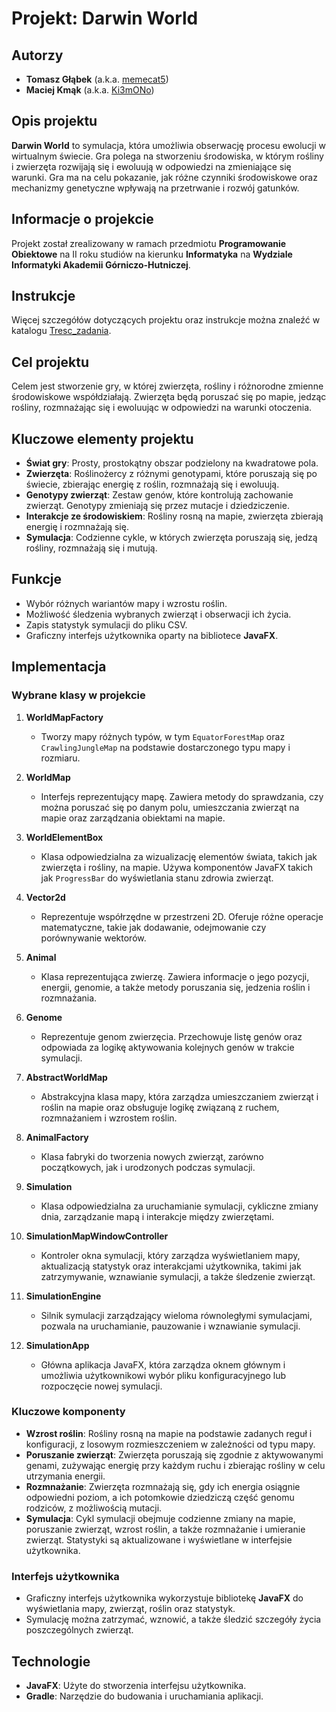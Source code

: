 
# Projekt: Darwin World

## Autorzy

- **Tomasz Głąbek** (a.k.a. [memecat5](https://github.com/memecat5))
- **Maciej Kmąk** (a.k.a. [Ki3mONo](https://github.com/Ki3mONo))

## Opis projektu

**Darwin World** to symulacja, która umożliwia obserwację procesu ewolucji w wirtualnym świecie. Gra polega na stworzeniu środowiska, w którym rośliny i zwierzęta rozwijają się i ewoluują w odpowiedzi na zmieniające się warunki. Gra ma na celu pokazanie, jak różne czynniki środowiskowe oraz mechanizmy genetyczne wpływają na przetrwanie i rozwój gatunków.

## Informacje o projekcie
Projekt został zrealizowany w ramach przedmiotu **Programowanie Obiektowe** na II roku studiów na kierunku **Informatyka** na **Wydziale Informatyki Akademii Górniczo-Hutniczej**.

## Instrukcje
Więcej szczegółów dotyczących projektu oraz instrukcje można znaleźć w katalogu [Tresc_zadania](https://github.com/Ki3mONo/DarwinWorldSimulator/Tresc_zadania/Readme.md).

## Cel projektu

Celem jest stworzenie gry, w której zwierzęta, rośliny i różnorodne zmienne środowiskowe współdziałają. Zwierzęta będą poruszać się po mapie, jedząc rośliny, rozmnażając się i ewoluując w odpowiedzi na warunki otoczenia.

## Kluczowe elementy projektu

- **Świat gry**: Prosty, prostokątny obszar podzielony na kwadratowe pola.
- **Zwierzęta**: Roślinożercy z różnymi genotypami, które poruszają się po świecie, zbierając energię z roślin, rozmnażają się i ewoluują.
- **Genotypy zwierząt**: Zestaw genów, które kontrolują zachowanie zwierząt. Genotypy zmieniają się przez mutacje i dziedziczenie.
- **Interakcje ze środowiskiem**: Rośliny rosną na mapie, zwierzęta zbierają energię i rozmnażają się.
- **Symulacja**: Codzienne cykle, w których zwierzęta poruszają się, jedzą rośliny, rozmnażają się i mutują.

## Funkcje

- Wybór różnych wariantów mapy i wzrostu roślin.
- Możliwość śledzenia wybranych zwierząt i obserwacji ich życia.
- Zapis statystyk symulacji do pliku CSV.
- Graficzny interfejs użytkownika oparty na bibliotece **JavaFX**.

## Implementacja

### Wybrane klasy w projekcie

1. **WorldMapFactory**
    - Tworzy mapy różnych typów, w tym `EquatorForestMap` oraz `CrawlingJungleMap` na podstawie dostarczonego typu mapy i rozmiaru.

2. **WorldMap**
    - Interfejs reprezentujący mapę. Zawiera metody do sprawdzania, czy można poruszać się po danym polu, umieszczania zwierząt na mapie oraz zarządzania obiektami na mapie.

3. **WorldElementBox**
    - Klasa odpowiedzialna za wizualizację elementów świata, takich jak zwierzęta i rośliny, na mapie. Używa komponentów JavaFX takich jak `ProgressBar` do wyświetlania stanu zdrowia zwierząt.

4. **Vector2d**
    - Reprezentuje współrzędne w przestrzeni 2D. Oferuje różne operacje matematyczne, takie jak dodawanie, odejmowanie czy porównywanie wektorów.

5. **Animal**
    - Klasa reprezentująca zwierzę. Zawiera informacje o jego pozycji, energii, genomie, a także metody poruszania się, jedzenia roślin i rozmnażania.

6. **Genome**
    - Reprezentuje genom zwierzęcia. Przechowuje listę genów oraz odpowiada za logikę aktywowania kolejnych genów w trakcie symulacji.

7. **AbstractWorldMap**
    - Abstrakcyjna klasa mapy, która zarządza umieszczaniem zwierząt i roślin na mapie oraz obsługuje logikę związaną z ruchem, rozmnażaniem i wzrostem roślin.

8. **AnimalFactory**
    - Klasa fabryki do tworzenia nowych zwierząt, zarówno początkowych, jak i urodzonych podczas symulacji.

9. **Simulation**
    - Klasa odpowiedzialna za uruchamianie symulacji, cykliczne zmiany dnia, zarządzanie mapą i interakcje między zwierzętami.

10. **SimulationMapWindowController**
    - Kontroler okna symulacji, który zarządza wyświetlaniem mapy, aktualizacją statystyk oraz interakcjami użytkownika, takimi jak zatrzymywanie, wznawianie symulacji, a także śledzenie zwierząt.

11. **SimulationEngine**
    - Silnik symulacji zarządzający wieloma równoległymi symulacjami, pozwala na uruchamianie, pauzowanie i wznawianie symulacji.

12. **SimulationApp**
    - Główna aplikacja JavaFX, która zarządza oknem głównym i umożliwia użytkownikowi wybór pliku konfiguracyjnego lub rozpoczęcie nowej symulacji.

### Kluczowe komponenty

- **Wzrost roślin**: Rośliny rosną na mapie na podstawie zadanych reguł i konfiguracji, z losowym rozmieszczeniem w zależności od typu mapy.
- **Poruszanie zwierząt**: Zwierzęta poruszają się zgodnie z aktywowanymi genami, zużywając energię przy każdym ruchu i zbierając rośliny w celu utrzymania energii.
- **Rozmnażanie**: Zwierzęta rozmnażają się, gdy ich energia osiągnie odpowiedni poziom, a ich potomkowie dziedziczą część genomu rodziców, z możliwością mutacji.
- **Symulacja**: Cykl symulacji obejmuje codzienne zmiany na mapie, poruszanie zwierząt, wzrost roślin, a także rozmnażanie i umieranie zwierząt. Statystyki są aktualizowane i wyświetlane w interfejsie użytkownika.

### Interfejs użytkownika

- Graficzny interfejs użytkownika wykorzystuje bibliotekę **JavaFX** do wyświetlania mapy, zwierząt, roślin oraz statystyk.
- Symulację można zatrzymać, wznowić, a także śledzić szczegóły życia poszczególnych zwierząt.

## Technologie

- **JavaFX**: Użyte do stworzenia interfejsu użytkownika.
- **Gradle**: Narzędzie do budowania i uruchamiania aplikacji.
